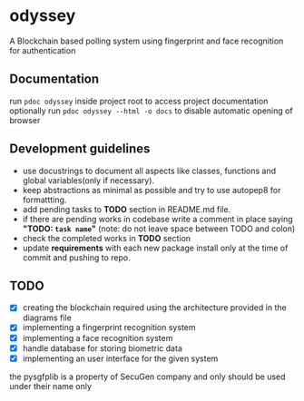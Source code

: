 # odyssey
A Blockchain based polling system using fingerprint and face recognition for authentication

## Documentation
run `pdoc odyssey` inside project root to access project documentation
optionally run `pdoc odyssey --html -o docs` to disable automatic opening of browser




## Development guidelines 
+ use docustrings to document all aspects like classes, functions and global variables(only if necessary).
+ keep abstractions as minimal as possible and try to use autopep8 for formattting.
+ add pending tasks to **TODO** section in README.md file.
+ if there are pending works in codebase write a comment in place saying **"TODO: `task name`"** (note: do not leave space between TODO and colon)
+ check the completed works in **TODO** section 
+ update **requirements** with each new package install only at the time of commit and pushing to repo. 

## TODO
+ [x] creating the blockchain required using the architecture provided in the diagrams file
+ [x] implementing a fingerprint recognition system
+ [x] implementing a face recognition system
+ [x] handle database for storing biometric data
+ [x] implementing an user interface for the given system 

the pysgfplib is a property of SecuGen company and only should be used under their name only
